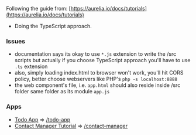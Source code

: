 Following the guide from: [https://aurelia.io/docs/tutorials](https://aurelia.io/docs/tutorials)

- Doing the TypeScript approach.

### Issues
- documentation says its okay to use `*.js` extension to write the /src scripts but actually if you choose TypeScript approach you'll have to use `.ts` extension
- also, simply loading index.html to browser won't work, you'll hit CORS policy, better choose webservers like PHP's `php -s localhost:8888`
- the web component's file, i.e. `app.html` should also reside inside /src folder same folder as its module `app.js`

### Apps
- [Todo App](https://aurelia.io/docs/tutorials/creating-a-todo-app) => [/todo-app](todo-app)
- [Contact Manager Tutorial](https://aurelia.io/docs/tutorials/creating-a-contact-manager) => [/contact-manager](contact-manager)